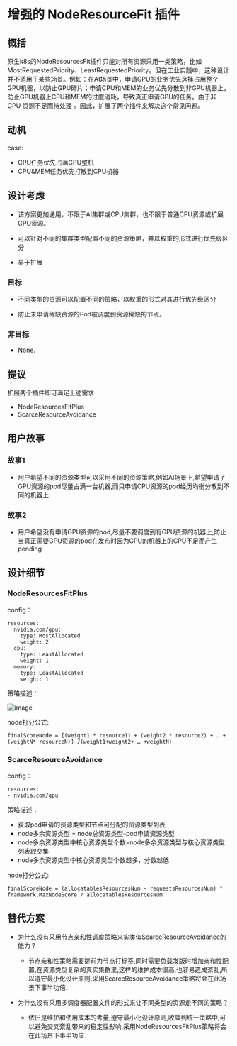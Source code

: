 # 增强的 NodeResourceFit 插件

## 概括

原生k8s的NodeResourcesFit插件只能对所有资源采用一类策略，比如MostRequestedPriority、LeastRequestedPriority。但在工业实践中，这种设计并不适用于某些场景。例如：在AI场景中，申请GPU的​​业务优先选择占用整个GPU机器，以防止GPU碎片；申请CPU和MEM的业务优先分散到非GPU机器上，防止GPU机器上CPU和MEM的过度消耗，导致真正申请GPU的​​任务。由于非 GPU 资源不足而待处理
。因此，扩展了两个插件来解决这个常见问题。

## 动机
case:
- GPU任务优先占满GPU整机
- CPU&MEM任务优先打散到CPU机器

## 设计考虑

- 该方案更加通用，不限于AI集群或CPU集群，也不限于普通CPU资源或扩展GPU资源。

- 可以针对不同的集群类型配置不同的资源策略，并以权重的形式进行优先级区分

- 易于扩展

### 目标

- 不同类型的资源可以配置不同的策略，以权重的形式对其进行优先级区分

- 防止未申请稀缺资源的Pod被调度到资源稀缺的节点。

### 非目标

- None.

## 提议

扩展两个插件即可满足上述需求

- NodeResourcesFitPlus
- ScarceResourceAvoidance

## 用户故事

### 故事1
- 用户希望不同的资源类型可以采用不同的资源策略,例如AI场景下,希望申请了GPU资源的pod尽量占满一台机器,而只申请CPU资源的pod经历均衡分散到不同的机器上.

### 故事2
- 用户希望没有申请GPU资源的pod,尽量不要调度到有GPU资源的机器上,防止当真正需要GPU资源的pod在发布时因为GPU的机器上的CPU不足而产生pending

## 设计细节

### NodeResourcesFitPlus
config：
```
resources: 
  nvidia.com/gpu:
    type: MostAllocated
    weight: 2
  cpu:
    type: LeastAllocated
    weight: 1
  memory:
    type: LeastAllocated
    weight: 1
```
策略描述：

![image](/img/node-resource-fit-plus-scoring-cn.png)

node打分公式:
```
finalScoreNode = [(weight1 * resource1) + (weight2 * resource2) + … + (weightN* resourceN)] /(weight1+weight2+ … +weightN)
```

### ScarceResourceAvoidance
config：
```
resources: 
- nvidia.com/gpu 
```
策略描述：
- 获取pod申请的资源类型和节点可分配的资源类型列表
- node多余资源类型 = node总资源类型-pod申请资源类型
- node多余资源类型中核心资源类型个数=node多余资源类型与核心资源类型列表取交集
- node多余资源类型中核心资源类型个数越多，分数越低

node打分公式:
```
finalScoreNode = (allocatablesResourcesNum - requestsResourcesNum) * framework.MaxNodeScore / allocatablesResourcesNum
```

## 替代方案

- 为什么没有采用节点亲和性调度策略来实类似ScarceResourceAvoidance的能力？
  - 节点亲和性策略需要提前为节点打标签,同时需要负载发版时增加亲和性配置,在资源类型复杂的真实集群里,这样的维护成本很高,也容易造成紊乱,所以遵守最小化设计原则,采用ScarceResourceAvoidance策略将会在此场景下事半功倍.

- 为什么没有采用多调度器配置文件的形式来让不同类型的资源走不同的策略？
  - 依旧是维护和使用成本的考量,遵守最小化设计原则,收敛到统一策略中,可以避免交叉紊乱带来的稳定性影响,采用NodeResourcesFitPlus策略将会在此场景下事半功倍.